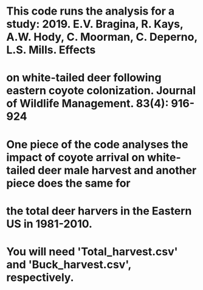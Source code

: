 # This code runs the analysis for a study: 2019. E.V. Bragina, R. Kays, A.W. Hody, C. Moorman, C. Deperno, L.S. Mills. Effects 
# on white-tailed deer following eastern coyote colonization. Journal of Wildlife Management. 83(4): 916-924
# One piece of the code analyses the impact of coyote arrival on white-tailed deer male harvest and another piece does the same for 
# the total deer harvers in the Eastern US in 1981-2010.
# You will need 'Total_harvest.csv' and 'Buck_harvest.csv', respectively. 
